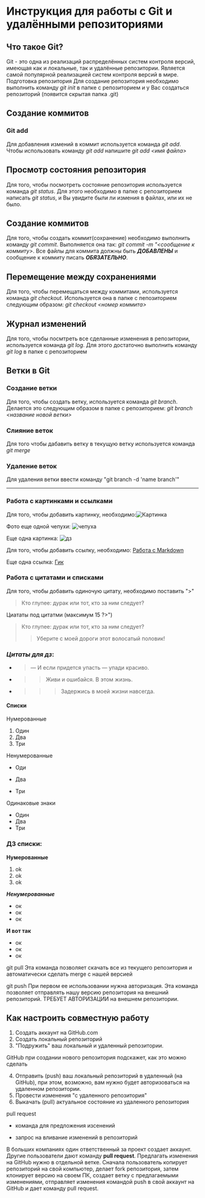 # Инструкция для работы с Git и удалёнными репозиториями

## Что такое Git?
Git - это одна из реализаций распределённых систем контроля версий, имеющая как и локальные, так и удалённые репозитории. Является самой популярной реализацией систем контроля версий в мире.
Подготовка репозитория
Для создание репозитория необходимо выполнить команду *git init*  в папке с репозиторием и у Вас создаться репозиторий (появится скрытая папка .git)

## Создание коммитов

### Git add
Для добавления измений в коммит используется команда *git add*. Чтобы использовать команду *git add* напишите *git add <имя файла>*

## Просмотр состояния репозитория
Для того, чтобы посмотреть состояние репозитория используется команда *git status*. Для этого необходимо в папке с репозиторием написать *git status*, и Вы увидите были ли измения в файлах, или их не было.

## Создание коммитов
Для того, чтобы создать коммит(сохранение) необходимо выполнить команду *git commit*. Выполняется она так: *git commit -m "<сообщение к коммиту>*. Все файлы для коммита должны быть ***ДОБАВЛЕНЫ*** и сообщение к коммиту писать ***ОБЯЗАТЕЛЬНО***.

## Перемещение между сохранениями
Для того, чтобы перемещаться между коммитами, используется команда *git checkout*. Используется она в папке с пепозиторием следующим образом: *git checkout <номер коммита>*

## Журнал изменений
Для того, чтобы посмтреть все сделанные изменения в репозитории, используется команда *git log*. Для этого достаточно выполнить команду *git log* в папке с репозиторием

## Ветки в Git

### Создание ветки

Для того, чтобы создать ветку, используется команда *git branch*. Делается это следующим образом в папке с репозиторием: *git branch <название новой ветки>*

### Слияние веток

Для того чтобы дабавить ветку в текущую ветку используется команда *git merge <name branch>*

### Удаление веток
Для удаления ветки ввести команду "git branch -d 'name branch'"

---

### Работа с картинками и ссылками

Для того, чтобы добавить картинку, необходимо:![Картинка](https://stihi.ru/pics/2020/08/31/7471.jpg)

Фото еще одной чепухи: ![чепуха](https://damion.club/uploads/posts/2022-01/1643136921_1-damion-club-p-belii-kot-v-ochkakh-1.jpg)

Еще одна картинка: ![дз](https://mykaleidoscope.ru/uploads/posts/2022-06/1656054407_25-mykaleidoscope-ru-p-krasivii-buket-krasnikh-roz-krasivo-foto-26.jpg)

Для того, чтобы добавить ссылку, необходимо: [Работа с Markdown](https://skillbox.ru/media/code/yazyk-razmetki-markdown-shpargalka-po-sintaksisu-s-primerami/)

Еще одна ссылка: [Гик](https://ru.wikipedia.org/wiki/%D0%93%D0%B8%D0%BA_(%D1%87%D0%B5%D0%BB%D0%BE%D0%B2%D0%B5%D0%BA))

### Работа с цитатами и списками

Для того, чтобы добавить одиночую цитату, необходимо поставить ">"

> Кто глупее: дурак или тот, кто за ним следует?

Циататы под цитатми (максимум 15 ?>")
>Кто глупее: дурак или тот, кто за ним следует?
>>Уберите с моей дороги этот волосатый половик!

### ***Цитаты для дз***:
* > — И если придется упасть — упади красиво.
* >> Живи и ошибайся. В этом жизнь.
* >>> Задержись в моей жизни навсегда.

#### Списки

Нумерованные
1. Один
2. Два
3. Три

Ненумерованные

- Оди
+ Два
* Три

Одинаковые знаки

* Один
* Два
* Три

### ДЗ списки:
**Нумерованные**

1. ok
2. ok
3. ok

***Ненумерованные***

+ ок
+ ок
+ ок 

**И вот так**
- ок
- ок
- ок

git pull
Эта команда позволяет скачать все из текущего репозитория и автоматически сделать merge с нашей версией

git push 
При первом ее использовании нужна авторизация.
Эта команда позволяет отправлять нашу версию репозитория на внешний репозиторий. ТРЕБУЕТ АВТОРИЗАЦИИ на внешнем репозитории.

## Как настроить совместную работу

1. Создать аккаунт на GitHub.com
2. Создать локальный репозиторий
3. "Подружить" ваш локальный и удаленный репозитории.

GitHub при создании нового репозитория подскажет, как это можно сделать

4. Отправить (push) ваш локальный репозиторий в удаленный (на GitHub), при этом, возможно, вам нужно будет авторизоваться на удаленном репозитории.
5. Провести изменения "с удаленного репозитория"
6. Выкачать (pull) актуальное состояние из удаленного репозитория

pull request

- команда для предложения изсенений

- запрос на вливание изменений в репозиторий

В больших компаниях один ответственный за проект создает аккаунт. Другие пользователи дают команду **pull request**. Предлагать изменения на GitHub нужно в отдельной ветке.
Сначала пользователь копирует репозиторий на свой компьютер, делает fork репозитория, затем клонирует версию на своем ПК, создает ветку с предлагаемыми изменениями, отправляет изменения командой push в свой аккаунт на GitHub и дает команду pull request.